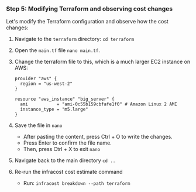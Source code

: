 ### Step 5: Modifying Terraform and observing cost changes

Let's modify the Terraform configuration and observe how the cost changes:

1. Navigate to the `terraform` directory: `cd terraform`

2. Open the `main.tf` file `nano main.tf`.

3. Change the terraform file to this, which is a much larger EC2 instance on AWS:

    ```
    provider "aws" {
      region = "us-west-2"
    }

    resource "aws_instance" "big_server" {
      ami           = "ami-0c55b159cbfafe1f0" # Amazon Linux 2 AMI
      instance_type = "m5.large"
    }
    ```

4. Save the file in `nano`
    - After pasting the content, press Ctrl + O to write the changes.
    - Press Enter to confirm the file name.
    - Then, press Ctrl + X to exit `nano`

5. Navigate back to the main directory `cd ..`

6. Re-run the infracost cost estimate command

    - Run: `infracost breakdown --path terraform`
